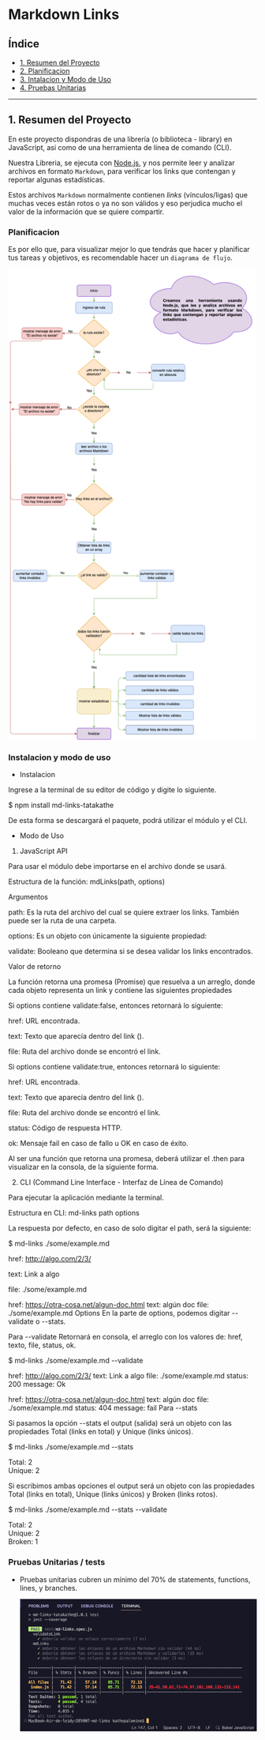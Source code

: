 # Markdown Links

## Índice

* [1. Resumen del Proyecto ](#1-resumen-del-Proyecto)
* [2. Planificacion](#2-Planificacion)
* [3. Intalacion y Modo de Uso](#3-Instalacion-y-Modo-de-Uso)
* [4. Pruebas Unitarias ](#4-Pruebas-Unitarias)

***

## 1. Resumen del Proyecto

En este proyecto dispondras de una librería (o biblioteca - library) en JavaScript, asi como de una herramienta de línea de comando (CLI).

Nuestra Libreria, se ejecuta con  [Node.js](https://nodejs.org/), y nos permite leer y analizar archivos en formato `Markdown`, para verificar los links que contengan y reportar algunas estadísticas.

Estos archivos `Markdown` normalmente contienen _links_ (vínculos/ligas) que muchas veces están rotos o ya no son válidos y eso perjudica mucho el valor de la información que se quiere compartir. 

### Planificacion

Es por ello que, para visualizar mejor lo que tendrás que hacer y planificar tus tareas y objetivos, es recomendable hacer un
`diagrama de flujo`.

  ![md-links](diagrama%20.png)
  
### Instalacion y modo de uso 

- Instalacion

Ingrese a la terminal de su editor de código y digite lo siguiente.

$ npm install md-links-tatakathe

De esta forma se descargará el paquete, podrá utilizar el módulo y el CLI.

- Modo de Uso
  
1) JavaScript API

Para usar el módulo debe importarse en el archivo donde se usará.

Estructura de la función: mdLinks(path, options)

Argumentos

path: Es la ruta del archivo del cual se quiere extraer los links. También puede ser la ruta de una carpeta.

options: Es un objeto con únicamente la siguiente propiedad:

validate: Booleano que determina si se desea validar los links encontrados.

Valor de retorno

La función retorna una promesa (Promise) que resuelva a un arreglo, donde cada objeto representa un link y contiene las siguientes propiedades

Si options contiene validate:false, entonces retornará lo siguiente:

href: URL encontrada.

text: Texto que aparecía dentro del link (<a>).

file: Ruta del archivo donde se encontró el link.

Si options contiene validate:true, entonces retornará lo siguiente:

href: URL encontrada.

text: Texto que aparecía dentro del link (<a>).

file: Ruta del archivo donde se encontró el link.

status: Código de respuesta HTTP.

ok: Mensaje fail en caso de fallo u OK en caso de éxito.

Al ser una función que retorna una promesa, deberá utilizar el .then para visualizar en la consola, de la siguiente forma.

2) CLI (Command Line Interface - Interfaz de Línea de Comando)

Para ejecutar la aplicación mediante la terminal.

Estructura en CLI: md-links path options

La respuesta por defecto, en caso de solo digitar el path, será la siguiente:

$ md-links ./some/example.md

href: http://algo.com/2/3/

text: Link a algo

file: ./some/example.md

href: https://otra-cosa.net/algun-doc.html
text: algún doc
file: ./some/example.md
Options
En la parte de options, podemos digitar --validate o --stats.

Para --validate
Retornará en consola, el arreglo con los valores de: href, texto, file, status, ok.

$ md-links ./some/example.md --validate

href: http://algo.com/2/3/
text: Link a algo
file: ./some/example.md
status: 200
message: Ok 

href: https://otra-cosa.net/algun-doc.html
text: algún doc
file: ./some/example.md
status: 404 
message: fail
Para --stats

Si pasamos la opción --stats el output (salida) será un objeto con las propiedades Total (links en total) y Unique (links únicos).

$ md-links ./some/example.md --stats

Total: 2  
Unique: 2

Si escribimos ambas opciones el output será un objeto con las propiedades Total (links en total), Unique (links únicos) y Broken (links rotos).

$ md-links ./some/example.md --stats --validate

Total: 2  
Unique: 2  
Broken: 1

### Pruebas Unitarias / tests

* Pruebas unitarias cubren un mínimo del 70% de statements, functions, lines, y branches.

  ![md-links](test.png)

